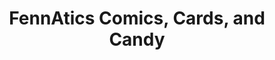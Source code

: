 ---
title: "FennAtics Comics, Cards, and Candy"
url: /hebron/fennatics-comics-cards-and-candy/
shop: collector
---